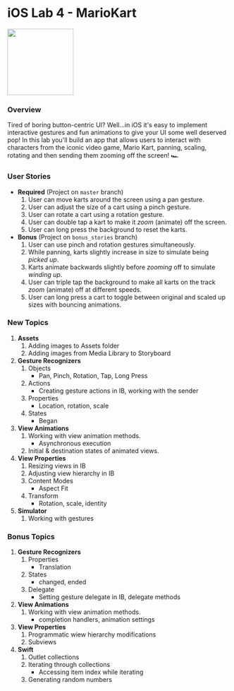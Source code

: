 # iOS Lab 4 - MarioKart

<img src="https://i.imgur.com/2rbj1yM.gif" width=150>

### Overview
Tired of boring button-centric UI? Well...in iOS it's easy to implement interactive gestures and fun animations to give your UI some well deserved pop! In this lab you'll build an app that allows users to interact with characters from the iconic video game, Mario Kart, panning, scaling, rotating and then sending them zooming off the screen! 🏎

### User Stories
- **Required** (Project on `master` branch)
   1. User can move karts around the screen using a pan gesture.
   1. User can adjust the size of a cart using a pinch gesture. 
   1. User can rotate a cart using a rotation gesture.
   1. User can double tap a kart to make it *zoom* (animate) off the screen.
   1. User can long press the background to reset the karts.
- **Bonus** (Project on `bonus_stories` branch)
   1. User can use pinch and rotation gestures simultaneously.
   1. While panning, karts slightly increase in size to simulate being *picked up*.
   1. Karts animate backwards slightly before *zooming* off to simulate *winding up*.
   1. User can triple tap the background to make all karts on the track *zoom* (animate) off at different speeds. 
   1. User can long press a cart to toggle between original and scaled up sizes with bouncing animations.
   
### New Topics

1. **Assets**
   1. Adding images to Assets folder
   1. Adding images from Media Library to Storyboard 
3. **Gesture Recognizers** 
   1. Objects
      - Pan, Pinch, Rotation, Tap, Long Press
   1. Actions
      - Creating gesture actions in IB, working with the sender 
   1. Properties
      - Location, rotation, scale 
   1. States
      - Began
4. **View Animations**
   1. Working with view animation methods.
      - Asynchronous execution
   1. Initial & destination states of animated views.
5. **View Properties**
   1. Resizing views in IB
   1. Adjusting view hierarchy in IB
   1. Content Modes
      - Aspect Fit
   1. Transform
      - Rotation, scale, identity
6. **Simulator**
   1. Working with gestures

### Bonus Topics
1. **Gesture Recognizers** 
   1. Properties
      - Translation 
   3. States
      - changed, ended
   4. Delegate
      - Setting gesture delegate in IB, delegate methods
1. **View Animations**
   1. Working with view animation methods.
      - completion handlers, animation settings
1. **View Properties**
   1. Programmatic wiew hierarchy modifications
   1. Subviews 
1. **Swift**
   1. Outlet collections
   1. Iterating through collections
         - Accessing item index while iterating
   1. Generating random numbers
